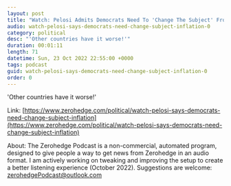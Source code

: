 ```yaml
---
layout: post
title: "Watch: Pelosi Admits Democrats Need To 'Change The Subject' From Inflation"
audio: watch-pelosi-says-democrats-need-change-subject-inflation-0
category: political
desc: "'Other countries have it worse!'"
duration: 00:01:11
length: 71
datetime: Sun, 23 Oct 2022 22:55:00 +0000
tags: podcast
guid: watch-pelosi-says-democrats-need-change-subject-inflation-0
order: 0
---
```

'Other countries have it worse!'

Link: [https://www.zerohedge.com/political/watch-pelosi-says-democrats-need-change-subject-inflation](https://www.zerohedge.com/political/watch-pelosi-says-democrats-need-change-subject-inflation)

About: The Zerohedge Podcast is a non-commercial, automated program, designed to give people a way to get news from Zerohedge in an audio format.  I am actively working on tweaking and improving the setup to create a better listening experience (October 2022).  Suggestions are welcome: [zerohedgePodcast@outlook.com](mailto:zerohedgePodcast@outlook.com)